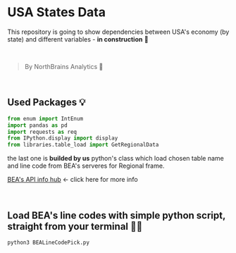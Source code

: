 # USA States Data
This repository is going to show dependencies between USA's economy (by state) and different variables - <b>in construction</b> 🔨

<br>

> By NorthBrains Analytics 🧠

<br>

## Used Packages 💡

```python
from enum import IntEnum
import pandas as pd
import requests as req
from IPython.display import display
from libraries.table_load import GetRegionalData
```
the last one is <b>builded by us</b> python's class which load chosen table name and line code from BEA's serveres for Regional frame.

<a href="https://apps.bea.gov/API/signup/index.cfm">BEA's API info hub</a> <- click here for more info 

<br>

## Load BEA's line codes with simple python script, straight from your terminal ✌🏼
```bash
python3 BEALineCodePick.py
```
<br>

